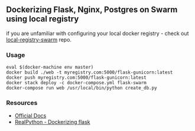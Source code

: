 ## Dockerizing Flask, Nginx, Postgres on Swarm using local registry
if you are unfamiliar with configuring your local docker registry - check out [local-registry-swarm](https://github.com/liranfar/local-registry-swarm) repo.
### Usage
```
eval $(docker-machine env master)
docker build ./web -t myregistry.com:5000/flask-gunicorn:latest
docker push myregistry.com:5000/flask-gunicorn:latest
docker stack deploy -c docker-compose.yml flask-swarm
docker-compose run web /usr/local/bin/python create_db.py

```
### Resources
- [Official Docs](https://docs.docker.com/get-started/)
- [RealPython - Dockerizing flask](https://realpython.com/dockerizing-flask-with-compose-and-machine-from-localhost-to-the-cloud/)
